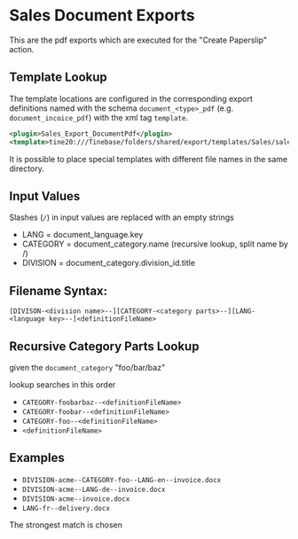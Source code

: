Sales Document Exports
=

This are the pdf exports which are executed for the "Create Paperslip" action.

Template Lookup
---

The template locations are configured in the corresponding export definitions named with the schema `document_<type>_pdf` (e.g. `document_incoice_pdf`) with the xml tag `template`.

~~~xml
<plugin>Sales_Export_DocumentPdf</plugin>
<template>tine20:///Tinebase/folders/shared/export/templates/Sales/sales_document_order.docx</template>
~~~

It is possible to place special templates with different file names in the same directory.

Input Values
----

Slashes (`/`) in input values are replaced with an empty strings

- LANG = document_language.key
- CATEGORY = document_category.name (recursive lookup, split name by /)
- DIVISION = document_category.division_id.title


Filename Syntax:
----
`[DIVISON-<division name>--][CATEGORY-<category parts>--][LANG-<language key>--]<definitionFileName>`


Recursive Category Parts Lookup
----

given the `document_category` "foo/bar/baz"

lookup searches in this order

- `CATEGORY-foobarbaz--<definitionFileName>`
- `CATEGORY-foobar--<definitionFileName>`
- `CATEGORY-foo--<definitionFileName>`
- `<definitionFileName>`


Examples
----
- `DIVISION-acme--CATEGORY-foo--LANG-en--invoice.docx`
- `DIVISION-acme--LANG-de--invoice.docx`
- `DIVISION-acme--invoice.docx`
- `LANG-fr--delivery.docx`

The strongest match is chosen


